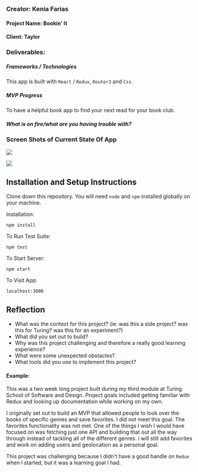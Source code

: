 ### Creator: Kenia Farias

#### Project Name: Bookin' It

#### Client: Taylor

### Deliverables:  

##### Frameworks / Technologies

This app is built with `React` / `Redux`, `Router3` and `Css`.

##### MVP Progress

To have a helpful book app to find your next read for your book club.

##### What is on fire/what are you having trouble with?

### Screen Shots of Current State Of App  
![](http://imgur.com/3ubArGW)

![](http://imgur.com/J9pNiIi)

## Installation and Setup Instructions

Clone down this repository. You will need `node` and `npm` installed globally on your machine.  

Installation:

`npm install`  

To Run Test Suite:  

`npm test`  

To Start Server:

`npm start`  

To Visit App:

`localhost:3000`  

## Reflection

  - What was the context for this project? (ie: was this a side project? was this for Turing? was this for an experiment?)
  - What did you set out to build?
  - Why was this project challenging and therefore a really good learning experience?
  - What were some unexpected obstacles?
  - What tools did you use to implement this project?

#### Example:  

This was a two week long project built during my third module at Turing School of Software and Design. Project goals included getting familiar with Redux and looking up documentation while working on my own.

I originally set out to build an MVP that allowed people to look over the books of specific genres and save favorites. I did not meet this goal. The favorites functionality was not met. One of the things I wish I would have focused on was fetching just one API and building that out all the way through instead of tackling all of the different genres. i will still add favorites and work on adding users and geolocation as a personal goal.

This project was challenging because I didn't have a good handle on `Redux` when I started, but it was a learning goal I had.
